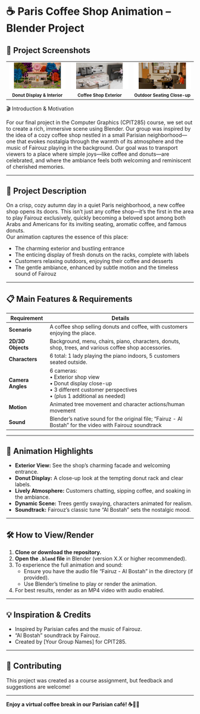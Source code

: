 # ☕ Paris Coffee Shop Animation – Blender Project
## 📸 Project Screenshots

<div align="center">

<table>
  <tr>
    <td align="center">
      <img src="./photos/image1.png" alt="Coffee Shop Exterior" width="225px"/><br/>
      <sub><b>Donut Display & Interior</b></sub>
    </td>
    <td align="center">
      <img src="./photos/image2.png" alt="Donut Display and Interior" width="225px"/><br/>
      <sub><b>Coffee Shop Exterior</b></sub>
    </td>
    <td align="center">
      <img src="./photos/image3.png" alt="Outdoor Seating Close-up" width="225px"/><br/>
      <sub><b>Outdoor Seating Close-up</b></sub>
    </td>
  </tr>
</table>

</div>
🎬 Introduction & Motivation

For our final project in the Computer Graphics (CPIT285) course, we set out to create a rich, immersive scene using Blender. Our group was inspired by the idea of a cozy coffee shop nestled in a small Parisian neighborhood—one that evokes nostalgia through the warmth of its atmosphere and the music of Fairouz playing in the background. Our goal was to transport viewers to a place where simple joys—like coffee and donuts—are celebrated, and where the ambiance feels both welcoming and reminiscent of cherished memories.

---

## 📝 Project Description

On a crisp, cozy autumn day in a quiet Paris neighborhood, a new coffee shop opens its doors. This isn’t just any coffee shop—it’s the first in the area to play Fairouz exclusively, quickly becoming a beloved spot among both Arabs and Americans for its inviting seating, aromatic coffee, and famous donuts.  
Our animation captures the essence of this place:  
- The charming exterior and bustling entrance  
- The enticing display of fresh donuts on the racks, complete with labels  
- Customers relaxing outdoors, enjoying their coffee and desserts  
- The gentle ambiance, enhanced by subtle motion and the timeless sound of Fairouz

---

## 📋 Main Features & Requirements

| Requirement        | Details                                                                                                   |
|--------------------|-----------------------------------------------------------------------------------------------------------|
| **Scenario**       | A coffee shop selling donuts and coffee, with customers enjoying the place.                               |
| **2D/3D Objects**  | Background, menu, chairs, piano, characters, donuts, shop, trees, and various coffee shop accessories.    |
| **Characters**     | 6 total: 1 lady playing the piano indoors, 5 customers seated outside.                                    |
| **Camera Angles**  | 6 cameras:<br>• Exterior shop view<br>• Donut display close-up<br>• 3 different customer perspectives<br>• (plus 1 additional as needed) |
| **Motion**         | Animated tree movement and character actions/human movement                                               |
| **Sound**          | Blender’s native sound for the original file; “Fairuz - Al Bostah” for the video with Fairouz soundtrack |

---

## 🎥 Animation Highlights

- **Exterior View:** See the shop’s charming facade and welcoming entrance.
- **Donut Display:** A close-up look at the tempting donut rack and clear labels.
- **Lively Atmosphere:** Customers chatting, sipping coffee, and soaking in the ambiance.
- **Dynamic Scene:** Trees gently swaying, characters animated for realism.
- **Soundtrack:** Fairouz’s classic tune “Al Bostah” sets the nostalgic mood.

---

## 🛠️ How to View/Render

1. **Clone or download the repository.**
2. **Open the `.blend` file** in Blender (version X.X or higher recommended).
3. To experience the full animation and sound:
    - Ensure you have the audio file “Fairuz - Al Bostah” in the directory (if provided).
    - Use Blender’s timeline to play or render the animation.
4. For best results, render as an MP4 video with audio enabled.

---

## 💡 Inspiration & Credits

- Inspired by Parisian cafes and the music of Fairouz.
- “Al Bostah” soundtrack by Fairouz.
- Created by [Your Group Names] for CPIT285.

---

## 🤝 Contributing

This project was created as a course assignment, but feedback and suggestions are welcome!

---

**Enjoy a virtual coffee break in our Parisian café! ☕🍩🎶**
